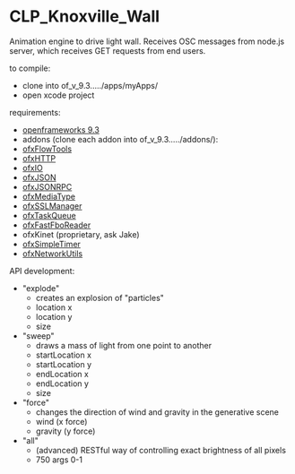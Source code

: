 # CLP_Knoxville_Wall
Animation engine to drive light wall. Receives OSC messages from node.js server, which receives GET requests from end users.

to compile:
  - clone into of_v_9.3...../apps/myApps/
  - open xcode project

requirements:
- [openframeworks 9.3](http://openframeworks.cc/download/)
- addons (clone each addon into of_v_9.3...../addons/):
- [ofxFlowTools](https://github.com/jmarsico/ofxFlowTools)
- [ofxHTTP](https://github.com/bakercp/ofxHTTP)
- [ofxIO](https://github.com/bakercp/ofxIO)
- [ofxJSON](https://github.com/jefftimesten/ofxJSON)
- [ofxJSONRPC](https://github.com/bakercp/ofxJSONRPC)
- [ofxMediaType](https://github.com/bakercp/ofxMediaType)
- [ofxSSLManager](https://github.com/bakercp/ofxSSLManager)
- [ofxTaskQueue](https://github.com/bakercp/ofxTaskQueue)
- [ofxFastFboReader](https://github.com/satoruhiga/ofxFastFboReader)
- ofxKinet (proprietary, ask Jake)
- [ofxSimpleTimer](https://github.com/sfjmt/ofxSimpleTimer)
- [ofxNetworkUtils](https://github.com/bakercp/ofxNetworkUtils)


API development:
- "explode"
    - creates an explosion of "particles"
    - location x
    - location y
    - size
- "sweep"
    - draws a mass of light from one point to another
    - startLocation x
    - startLocation y
    - endLocation x
    - endLocation y
    - size
- "force"
    - changes the direction of wind and gravity in the generative scene
    - wind (x force)
    - gravity (y force)
- "all"
    - (advanced) RESTful way of controlling exact brightness of all pixels
    - 750 args 0-1
